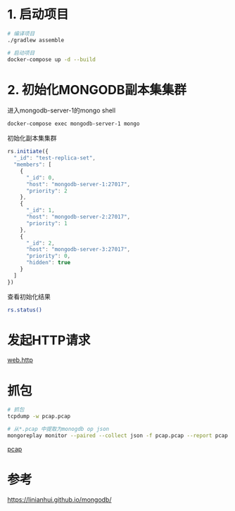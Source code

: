 
# 1. 启动项目

```bash
# 编译项目
./gradlew assemble

# 启动项目
docker-compose up -d --build
```

# 2. 初始化MONGODB副本集集群

进入mongodb-server-1的mongo shell
```bash
docker-compose exec mongodb-server-1 mongo
```

初始化副本集集群
```js
rs.initiate({
  "_id": "test-replica-set",
  "members": [
    {
      "_id": 0,
      "host": "mongodb-server-1:27017",
      "priority": 2
    },
    {
      "_id": 1,
      "host": "mongodb-server-2:27017",
      "priority": 1
    },
    {
      "_id": 2,
      "host": "mongodb-server-3:27017",
      "priority": 0,
      "hidden": true
    }
  ]
})
```

查看初始化结果
```bash
rs.status()
```

# 发起HTTP请求

[web.http](web.http)

# 抓包

```bash
# 抓包
tcpdump -w pcap.pcap

# 从*.pcap 中提取为monogdb op json
mongoreplay monitor --paired --collect json -f pcap.pcap --report pcap.json
```

[pcap](pcap)

# 参考

https://linianhui.github.io/mongodb/